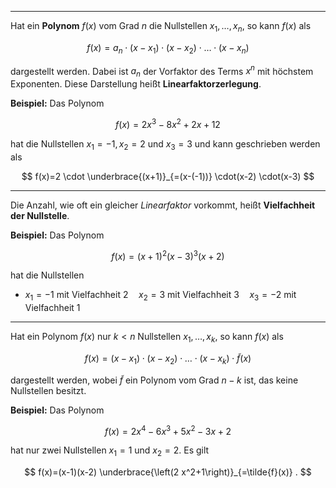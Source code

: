 ***

Hat ein **Polynom** $f(x)$ vom Grad $n$ die Nullstellen $x_1, \ldots, x_n$, so kann $f(x)$ als

$$
f(x)=a_n \cdot\left(x-x_1\right) \cdot\left(x-x_2\right) \cdot \ldots \cdot\left(x-x_n\right)
$$

dargestellt werden. Dabei ist $a_n$ der Vorfaktor des Terms $x^n$ mit höchstem Exponenten.
Diese Darstellung heißt **Linearfaktorzerlegung**.

**Beispiel:**
Das Polynom

$$
f(x)=2 x^3-8 x^2+2 x+12
$$

hat die Nullstellen $x_1=-1, x_2=2$ und $x_3=3$ und kann geschrieben werden als

$$
f(x)=2 \cdot \underbrace{(x+1)}_{=(x-(-1))} \cdot(x-2) \cdot(x-3)
$$
***

Die Anzahl, wie oft ein gleicher *Linearfaktor* vorkommt, heißt **Vielfachheit der Nullstelle**.

**Beispiel:**
Das Polynom

$$
f(x)=(x+1)^2(x-3)^3(x+2)
$$

hat die Nullstellen

- $x_1=-1$ mit Vielfachheit $2 \quad x_2=3$ mit Vielfachheit $3 \quad x_3=-2$ mit Vielfachheit 1
***

Hat ein Polynom $f(x)$ nur $k<n$ Nullstellen $x_1, \ldots, x_k$, so kann $f(x)$ als

$$
f(x)=\left(x-x_1\right) \cdot\left(x-x_2\right) \cdot \ldots \cdot\left(x-x_k\right) \cdot \tilde{f}(x)
$$

dargestellt werden, wobei $\tilde{f}$ ein Polynom vom Grad $n-k$ ist, das keine Nullstellen besitzt.

**Beispiel:**
Das Polynom

$$
f(x)=2 x^4-6 x^3+5 x^2-3 x+2
$$

hat nur zwei Nullstellen $x_1=1$ und $x_2=2$.
Es gilt

$$
f(x)=(x-1)(x-2) \underbrace{\left(2 x^2+1\right)}_{=\tilde{f}(x)} .
$$
